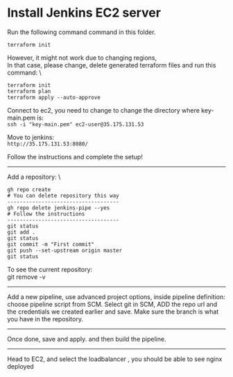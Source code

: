 # Install Jenkins EC2 server
Run the following command command in this folder.

```
terraform init
```

However, it might not work due to changing regions, \
In that case, please change, delete generated terraform files and run this command: \

```
terraform init
terraform plan
terraform apply --auto-approve
```

Connect to ec2, you need to change to change the directory where key-main.pem is: \
`ssh -i "key-main.pem" ec2-user@35.175.131.53`

Move to jenkins: \
`http://35.175.131.53:8080/`

Follow the instructions and complete the setup!

---------

Add a repository: \

```
gh repo create
# You can delete repository this way
------------------------------------
gh repo delete jenkins-pipe --yes
# Follow the instructions
------------------------------------
git status
git add .
git status
git commit -m "First commit"
git push --set-upstream origin master
git status
```

To  see the current repository: \
git remove -v


----------------------------------------------------------------

Add a new pipeline,
use advanced project options, inside pipeline definition: choose pipeline script from SCM.
Select git in SCM, ADD the repo url and the credentials we created earlier and save.
Make sure the branch is what you have in the repository.

----------------------------------------------------------------

Once done, save and apply. and then build the pipeline.

----------------------------------------------------------------

Head to EC2, and select the loadbalancer , you should be able to see nginx deployed
